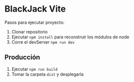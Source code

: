 # BlackJack Vite

Pasos para ejecutar proyecto:

1. Clonar repositorio
2. Ejecutar ```npm install``` para reconstruir los módulos de node
3. Corre el devServer ```npm run dev```

## Producción

1. Ejecutar ```npm run build```
2. Tomar la carpeta ```dist``` y desplegarla

